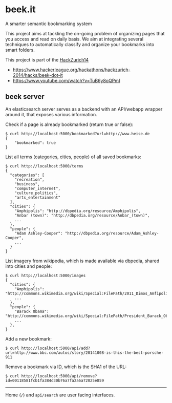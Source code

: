 beek.it
=======

A smarter semantic bookmarking system

This project aims at tackling the on-going problem of organizing pages that you access and
read on daily basis. We aim at integrating several techniques to automatically classify
and organize your bookmarks into smart folders.

This project is part of the [HackZurich14](http://hackzurich.com)

* https://www.hackerleague.org/hackathons/hackzurich-2014/hacks/beek-dot-it
* https://www.youtube.com/watch?v=TuB6y8oQPmI

beek server
-----------

An elasticsearch server serves as a backend with an API/webapp wrapper around it,
that exposes various information.

Check if a page is already bookmarked (return true or false):

    $ curl http://localhost:5000/bookmarked?url=http://www.heise.de
    {
        "bookmarked": true
    }

List all terms (categories, cities, people) of all saved bookmarks:

    $ curl http://localhost:5000/terms
    {
      "categories": [
        "recreation",
        "business",
        "computer_internet",
        "culture_politics",
        "arts_entertainment"
      ],
      "cities": {
        "Amphipolis": "http://dbpedia.org/resource/Amphipolis",
        "Anbar (town)": "http://dbpedia.org/resource/Anbar_(town)",
        ...
      },
      "people": {
        "Adam Ashley-Cooper": "http://dbpedia.org/resource/Adam_Ashley-Cooper",
        ...
      }
    }

List imagery from wikipedia, which is made available via dbpedia, shared
into cities and people:

    $ curl http://localhost:5000/images
    {
      "cities": {
        "Amphipolis": "http://commons.wikimedia.org/wiki/Special:FilePath/2011_Dimos_Amfipolis.png",
        ...
      },
      "people": {
        "Barack Obama": "http://commons.wikimedia.org/wiki/Special:FilePath/President_Barack_Obama.jpg",
        ...
      },
    }

Add a new bookmark:

    $ curl http://localhost:5000/api/add?url=http://www.bbc.com/autos/story/20141008-is-this-the-best-porsche-911

Remove a bookmark via ID, which is the SHA1 of the URL:

    $ curl http://localhost:5000/api/remove?id=00118581fcb1fa384d30b76a7fa2a6a72025e859

----

Home (`/`) and `api/search` are user facing interfaces.

